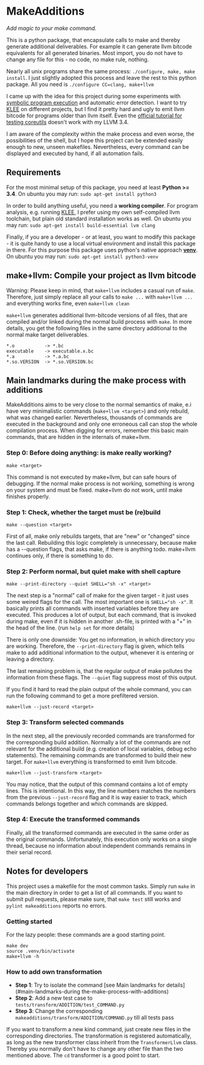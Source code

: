 # MakeAdditions

*Add magic to your make command.*

This is a python package, that encapsulate calls to make and thereby generate additional deliverables. For example it can generate llvm bitcode equivalents for all generated binaries. Most import, you do not have to change any file for this - no code, no make rule, nothing.

Nearly all unix programs share the same process: `./configure, make, make install`. I just slightly adopted this process and leave the rest to this python package. All you need is `./configure CC=clang, make+llvm`

I came up with the idea for this project during some experiments with [symbolic program execution](https://en.wikipedia.org/wiki/Symbolic_execution) and automatic error detection. I want to try [KLEE](https://klee.github.io/) on different projects, but I find it pretty hard and ugly to emit llvm bitcode for programs older than llvm itself. Even the [official tutorial for testing coreutils](https://klee.github.io/tutorials/testing-coreutils/) doesn't work with my LLVM 3.4.

I am aware of the complexity within the make process and even worse, the possibilities of the shell, but I hope this project can be extended easily enough to new, unseen makefiles. Nevertheless, every command can be displayed and executed by hand, if all automation fails.

## Requirements

For the most minimal setup of this package, you need at least **Python >= 3.4**.
On ubuntu you may run: `sudo apt-get install python3`

In order to build anything useful, you need a **working compiler**. For program analysis, e.g. running [KLEE](https://klee.github.io/), I prefer using my own self-compiled llvm toolchain, but plain old standard installation works as well. On ubuntu you may run: `sudo apt-get install build-essential lvm clang`

Finally, if you are a developer - or at least, you want to modify this package - it is quite handy to use a local virtual environment and install this package in there. For this purpose this package uses python's native approach [**venv**](https://docs.python.org/dev/library/venv.html). On ubuntu you may run: `sudo apt-get install python3-venv`

## make+llvm: Compile your project as llvm bitcode

Warning: Please keep in mind, that `make+llvm` includes a casual run of `make`. Therefore, just simply replace all your calls to `make ...` with `make+llvm ...` and everything works fine, even `make+llvm clean`

`make+llvm` generates additional llvm-bitcode versions of all files, that are compiled and/or linked during the normal build process with `make`. In more details, you get the following files in the same directory additional to the normal make target deliverables.

```
*.o           -> *.bc
executable    -> executable.x.bc
*.a           -> *.a.bc
*.so.VERSION  -> *.so.VERSION.bc
```

## Main landmarks during the make process with additions

MakeAdditions aims to be very close to the normal semantics of make, e.i have very minimalistic commands (`make+llvm <target>`) and only rebuild, what was changed earlier. Nevertheless, thousands of commands are executed in the background and only one erroneous call can stop the whole compilation process. When digging for errors, remember this basic main commands, that are hidden in the internals of make+llvm.

### Step 0: Before doing anything: is make really working?
```
make <target>
```

This command is not executed by make+llvm, but can safe hours of debugging. If the normal make process is not working, something is wrong on your system and must be fixed. make+llvm do not work, until make finishes properly.

### Step 1: Check, whether the target must be (re)build
```
make --question <target>
```

First of all, make only rebuilds targets, that are "new" or "changed" since the last call. Rebuilding this logic completely is unnecessary, because make has a --question flags, that asks make, if there is anything todo. make+llvm continues only, if there is something to do.

### Step 2: Perform normal, but quiet make with shell capture
```
make --print-directory --quiet SHELL="sh -x" <target>
```

The next step is a "normal" call of make for the given target - it just uses some weired flags for the call. The most important one is `SHELL="sh -x"`. It basically prints all commands with inserted variables before they are executed. This produces a lot of output, but each command, that is invoked during make, even if it is hidden in another .sh-file, is printed with a "+" in the head of the line. (run `help set` for more details)

There is only one downside: You get no information, in which directory you are working. Therefore, the `--print-directory` flag is given, which tells make to add additional information to the output, whenever it is entering or leaving a directory.

The last remaining problem is, that the regular output of make pollutes the information from these flags. The `--quiet` flag suppress most of this output.

If you find it hard to read the plain output of the whole command, you can run the following command to get a more prefiltered version.

```
make+llvm --just-record <target>
```

### Step 3: Transform selected commands

In the next step, all the previously recorded commands are transformed for the corresponding build addition. Normally a lot of the commands are not relevant for the additional build (e.g. creation of local variables, debug echo statements). The remaining commands are transformed to build their new target. For `make+llvm` everything is transformed to emit llvm bitcode.

```
make+llvm --just-transform <target>
```

You may notice, that the output of this command contains a lot of empty lines. This is intentional. In this way, the line numbers matches the numbers from the previous `--just-record` flag and it is way easier to track, which commands belongs together and which commands are skipped.

### Step 4: Execute the transformed commands

Finally, all the transformed commands are executed in the same order as the original commands. Unfortunately, this execution only works on a single thread, because no information about independent commands remains in their serial record.

## Notes for developers

This project uses a makefile for the most common tasks. Simply run `make` in the main directory in order to get a list of all commands. If you want to submit pull requests, please make sure, that `make test` still works and `pylint makeadditions` reports no errors.

### Getting started
For the lazy people: these commands are a good starting point.

```
make dev
source .venv/bin/activate
make+llvm -h
```

### How to add own transformation

* **Step 1**: Try to isolate the command [see Main landmarks for details](#main-landmarks-during the-make-process-with-additions)
* **Step 2**: Add a new test case to `tests/transform/ADDITION/test_COMMAND.py`
* **Step 3**: Change the corresponding `makeadditions/transform/ADDITION/COMMAND.py` till all tests pass

If you want to transform a new kind command, just create new files in the corresponding directories. The transformation is registered automatically, as long as the new transformer class inherit from the `TransformerLlvm` class. Thereby you normally don't have to change any other file than the two mentioned above. The `cd` transformer is a good point to start.
